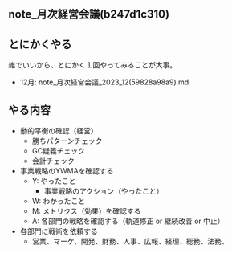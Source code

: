 note_月次経営会議(b247d1c310)
---

## とにかくやる
雑でいいから、とにかく１回やってみることが大事。
- 12月: note_月次経営会議_2023_12(59828a98a9).md

## やる内容
- 動的平衡の確認（経営）
  - 勝ちパターンチェック
  - GC疑義チェック
  - 会計チェック
- 事業戦略のYWMAを確認する
  - Y: やったこと
    - 事業戦略のアクション（やったこと）
  - W: わかったこと
  - M: メトリクス（効果）を確認する
  - A: 各部門の戦略を確認する（軌道修正 or 継続改善 or 中止）
- 各部門に戦術を依頼する
  - 営業、マーケ、開発、財務、人事、広報、経理、総務、法務、
